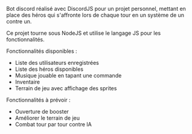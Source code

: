 Bot discord réalisé avec DiscordJS pour un projet personnel, mettant en place des héros qui s'affronte lors de chaque tour en un système de un contre un.

Ce projet tourne sous NodeJS et utilise le langage JS pour les fonctionnalités.

Fonctionnalités disponibles :

- Liste des utilisateurs enregistrées
- Liste des héros disponibles
- Musique jouable en tapant une commande
- Inventaire 
- Terrain de jeu avec affichage des sprites

Fonctionnalités à prévoir :

- Ouverture de booster
- Améliorer le terrain de jeu
- Combat tour par tour contre IA
